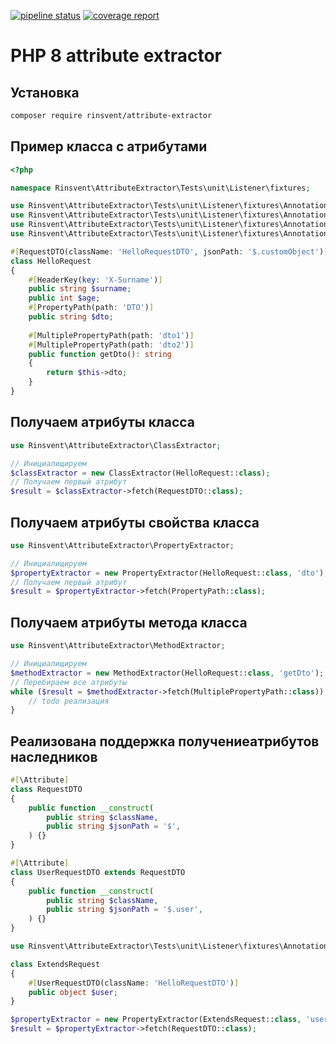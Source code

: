 [![pipeline status](https://git.rinsvent.ru/rinsvent/attribute-extractor/badges/master/pipeline.svg)](https://git.rinsvent.ru/rinsvent/attribute-extractor/-/commits/master)
[![coverage report](https://git.rinsvent.ru/rinsvent/attribute-extractor/badges/master/coverage.svg)](https://git.rinsvent.ru/rinsvent/attribute-extractor/-/commits/master)

PHP 8 attribute extractor
===

## Установка
```bash
composer require rinsvent/attribute-extractor
```

## Пример класса с атрибутами
```php
<?php

namespace Rinsvent\AttributeExtractor\Tests\unit\Listener\fixtures;

use Rinsvent\AttributeExtractor\Tests\unit\Listener\fixtures\Annotation\HeaderKey;
use Rinsvent\AttributeExtractor\Tests\unit\Listener\fixtures\Annotation\PropertyPath;
use Rinsvent\AttributeExtractor\Tests\unit\Listener\fixtures\Annotation\RequestDTO;
use Rinsvent\AttributeExtractor\Tests\unit\Listener\fixtures\Annotation\MultiplePropertyPath;

#[RequestDTO(className: 'HelloRequestDTO', jsonPath: '$.customObject')]
class HelloRequest
{
    #[HeaderKey(key: 'X-Surname')]
    public string $surname;
    public int $age;
    #[PropertyPath(path: 'DTO')]
    public string $dto;
    
    #[MultiplePropertyPath(path: 'dto1')]
    #[MultiplePropertyPath(path: 'dto2')]
    public function getDto(): string
    {
        return $this->dto;
    }
}
```

## Получаем атрибуты класса
```php
use Rinsvent\AttributeExtractor\ClassExtractor;

// Инициалищируем
$classExtractor = new ClassExtractor(HelloRequest::class);
// Получаем первый атрибут
$result = $classExtractor->fetch(RequestDTO::class);
```

## Получаем атрибуты свойства класса
```php
use Rinsvent\AttributeExtractor\PropertyExtractor;

// Инициалищируем
$propertyExtractor = new PropertyExtractor(HelloRequest::class, 'dto');
// Получаем первый атрибут
$result = $propertyExtractor->fetch(PropertyPath::class);
```
## Получаем атрибуты метода класса
```php
use Rinsvent\AttributeExtractor\MethodExtractor;

// Инициалищируем
$methodExtractor = new MethodExtractor(HelloRequest::class, 'getDto');
// Перебираем все атрибуты
while ($result = $methodExtractor->fetch(MultiplePropertyPath::class)) {
    // todo реализация 
}
```

## Реализована поддержка получениеатрибутов наследников
```php
#[\Attribute]
class RequestDTO
{
    public function __construct(
        public string $className,
        public string $jsonPath = '$',
    ) {}
}

#[\Attribute]
class UserRequestDTO extends RequestDTO
{
    public function __construct(
        public string $className,
        public string $jsonPath = '$.user',
    ) {}
}
```

```php
use Rinsvent\AttributeExtractor\Tests\unit\Listener\fixtures\Annotation\UserRequestDTO;

class ExtendsRequest
{
    #[UserRequestDTO(className: 'HelloRequestDTO')]
    public object $user;
}
```

```php
$propertyExtractor = new PropertyExtractor(ExtendsRequest::class, 'user');
$result = $propertyExtractor->fetch(RequestDTO::class);
```
